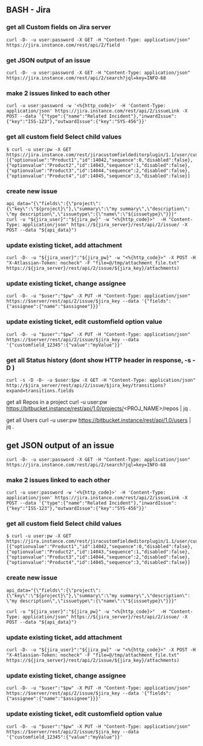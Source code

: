 ## BASH - Jira

### get all Custom fields on Jira server
```
curl -D- -u user:password -X GET -H "Content-Type: application/json" https://jira.instance.com/rest/api/2/field
```

### get JSON output of an issue
```
curl -D- -u user:password -X GET -H "Content-Type: application/json" https://jira.instance.com/rest/api/2/search?jql=key=INFO-68
```

### make 2 issues linked to each other
```
curl -u user:password -w '<%{http_code}>' -H 'Content-Type: application/json' https://jira.instance.com/rest/api/2/issueLink -X POST --data '{"type":{"name":"Related Incident"},"inwardIssue":{"key":"ISS-123"},"outwardIssue":{"key":"SYS-456"}}'
```

### get all custom field Select child values
```
$ curl -u user:pw -X GET https://jira.instance.com/rest/jiracustomfieldeditorplugin/1.1/user/customfieldoptions/12600
[{"optionvalue":"Product1","id":14042,"sequence":0,"disabled":false},{"optionvalue":"Product2","id":14043,"sequence":1,"disabled":false},{"optionvalue":"Product3","id":14044,"sequence":2,"disabled":false},{"optionvalue":"Product4","id":14045,"sequence":3,"disabled":false}]
```

### create new issue
```
api_data="{\"fields\":{\"project\":{\"key\":\"${project}\"},\"summary\":\"my summary\",\"description\": \"my description\",\"issuetype\":{\"name\":\"${issuetype}\"}}}"
curl -u "${jira_user}":"${jira_pw}" -w "<%{http_code}>"  -H "Content-Type: application/json" https://${jira_server}/rest/api/2/issue/ -X POST --data "${api_data}")
```

### update existing ticket, add attachment
```
curl -D- -u "${jira_user}":"${jira_pw}" -w "<%{http_code}>" -X POST -H "X-Atlassian-Token: nocheck" -F "file=@/tmp/attachment_file.txt" https://${jira_server}/rest/api/2/issue/${jira_key}/attachments)
```

### update existing ticket, change assignee
```
curl -D- -u "$user":"$pw" -X PUT -H "Content-Type: application/json" https://$server/rest/api/2/issue/$jira_key --data '{"fields": {"assignee":{"name":"$assignee"}}}'
```

### update existing ticket, edit customfield option value
```
curl -D- -u "$user":"$pw" -X PUT -H "Content-Type: application/json" https://$server/rest/api/2/issue/$jira_key --data '{"customfield_12345":{"value":"myValue"}}'
```

### get all Status history (dont show HTTP header in response, -s -D )
```
curl -s -D -D- -u $user:$pw -X GET -H "Content-Type: application/json" http://$jira_server/rest/api/2/issue/$jira_key/transitions?expand=transitions.fields
```
get all Repos in a project
curl -u user:pw https://bitbucket.instance/rest/api/1.0/projects/<PROJ_NAME>/repos | jq .

get all Users 
curl -u user:pw https://bitbucket.instance/rest/api/1.0/users | jq .







## get JSON output of an issue
```
curl -D- -u user:password -X GET -H "Content-Type: application/json" https://jira.instance.com/rest/api/2/search?jql=key=INFO-68
```

### make 2 issues linked to each other
```
curl -u user:password -w '<%{http_code}>' -H 'Content-Type: application/json' https://jira.instance.com/rest/api/2/issueLink -X POST --data '{"type":{"name":"Related Incident"},"inwardIssue":{"key":"ISS-123"},"outwardIssue":{"key":"SYS-456"}}'
```

### get all custom field Select child values
```
$ curl -u user:pw -X GET https://jira.instance.com/rest/jiracustomfieldeditorplugin/1.1/user/customfieldoptions/12600
[{"optionvalue":"Product1","id":14042,"sequence":0,"disabled":false},{"optionvalue":"Product2","id":14043,"sequence":1,"disabled":false},{"optionvalue":"Product3","id":14044,"sequence":2,"disabled":false},{"optionvalue":"Product4","id":14045,"sequence":3,"disabled":false}]
```

### create new issue
```
api_data="{\"fields\":{\"project\":{\"key\":\"${project}\"},\"summary\":\"my summary\",\"description\": \"my description\",\"issuetype\":{\"name\":\"${issuetype}\"}}}"
```

```
curl -u "${jira_user}":"${jira_pw}" -w "<%{http_code}>"  -H "Content-Type: application/json" https://${jira_server}/rest/api/2/issue/ -X POST --data "${api_data}")
```
### update existing ticket, add attachment
```
curl -D- -u "${jira_user}":"${jira_pw}" -w "<%{http_code}>" -X POST -H "X-Atlassian-Token: nocheck" -F "file=@/tmp/attachment_file.txt" https://${jira_server}/rest/api/2/issue/${jira_key}/attachments)
```

### update existing ticket, change assignee
```
curl -D- -u "$user":"$pw" -X PUT -H "Content-Type: application/json" https://$server/rest/api/2/issue/$jira_key --data '{"fields": {"assignee":{"name":"$assignee"}}}'
```

### update existing ticket, edit customfield option value
```
curl -D- -u "$user":"$pw" -X PUT -H "Content-Type: application/json" https://$server/rest/api/2/issue/$jira_key --data '{"customfield_12345":{"value":"myValue"}}'
```
